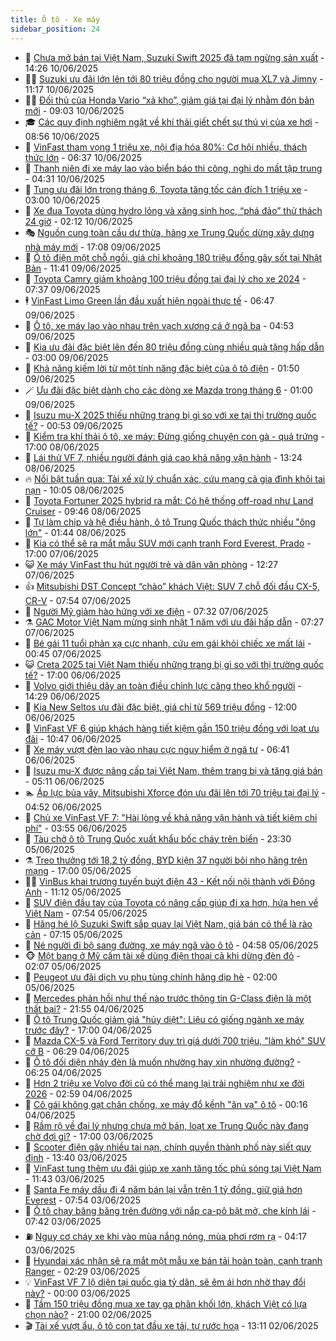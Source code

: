 ```yaml
---
title: Ô tô - Xe máy
sidebar_position: 24
---
```


<!-- dantri-o-to-xe-may:START -->
- 🤡 [Chưa mở bán tại Việt Nam, Suzuki Swift 2025 đã tạm ngừng sản xuất](https://dantri.com.vn/o-to-xe-may/chua-mo-ban-tai-viet-nam-suzuki-swift-2025-da-tam-ngung-san-xuat-20250610105301659.htm) - 14:26 10/06/2025
- 🧑‍💻 [Suzuki ưu đãi lớn lên tới 80 triệu đồng cho người mua XL7 và Jimny](https://dantri.com.vn/o-to-xe-may/suzuki-uu-dai-lon-len-toi-80-trieu-dong-cho-nguoi-mua-xl7-va-jimny-20250610140900174.htm) - 11:17 10/06/2025
- 🧑‍💻 [Đối thủ của Honda Vario “xả kho”, giảm giá tại đại lý nhằm đón bản mới](https://dantri.com.vn/o-to-xe-may/doi-thu-cua-honda-vario-xa-kho-giam-gia-tai-dai-ly-nham-don-ban-moi-20250610124200912.htm) - 09:03 10/06/2025
- 🎓 [Các quy định nghiêm ngặt về khí thải giết chết sự thú vị của xe hơi](https://dantri.com.vn/o-to-xe-may/cac-quy-dinh-nghiem-ngat-ve-khi-thai-giet-chet-su-thu-vi-cua-xe-hoi-20250610130309332.htm) - 08:56 10/06/2025
- 🌊 [VinFast tham vọng 1 triệu xe, nội địa hóa 80%: Cơ hội nhiều, thách thức lớn](https://dantri.com.vn/o-to-xe-may/vinfast-tham-vong-1-trieu-xe-noi-dia-hoa-80-co-hoi-nhieu-thach-thuc-lon-20250610130343645.htm) - 06:37 10/06/2025
- 🥷 [Thanh niên đi xe máy lao vào biển báo thi công, nghi do mất tập trung](https://dantri.com.vn/o-to-xe-may/thanh-nien-di-xe-may-lao-vao-bien-bao-thi-cong-nghi-do-mat-tap-trung-20250610111934256.htm) - 04:31 10/06/2025
- 🤩 [Tung ưu đãi lớn trong tháng 6, Toyota tăng tốc cán đích 1 triệu xe](https://dantri.com.vn/o-to-xe-may/tung-uu-dai-lon-trong-thang-6-toyota-tang-toc-can-dich-1-trieu-xe-20250609161953191.htm) - 03:00 10/06/2025
- 🫶 [Xe đua Toyota dùng hydro lỏng và xăng sinh học, “phá đảo” thử thách 24 giờ](https://dantri.com.vn/o-to-xe-may/xe-dua-toyota-dung-hydro-long-va-xang-sinh-hoc-pha-dao-thu-thach-24-gio-20250610091017148.htm) - 02:12 10/06/2025
- 🎭 [Nguồn cung toàn cầu dư thừa, hãng xe Trung Quốc dừng xây dựng nhà máy mới](https://dantri.com.vn/o-to-xe-may/nguon-cung-toan-cau-du-thua-hang-xe-trung-quoc-dung-xay-dung-nha-may-moi-20250609235956180.htm) - 17:08 09/06/2025
- 🌁 [Ô tô điện một chỗ ngồi, giá chỉ khoảng 180 triệu đồng gây sốt tại Nhật Bản](https://dantri.com.vn/o-to-xe-may/o-to-dien-mot-cho-ngoi-gia-chi-khoang-180-trieu-dong-gay-sot-tai-nhat-ban-20250609165737610.htm) - 11:41 09/06/2025
- 🦩 [Toyota Camry giảm khoảng 100 triệu đồng tại đại lý cho xe 2024](https://dantri.com.vn/o-to-xe-may/toyota-camry-giam-khoang-100-trieu-dong-tai-dai-ly-cho-xe-2024-20250609114543746.htm) - 07:37 09/06/2025
- 🕴 [VinFast Limo Green lần đầu xuất hiện ngoài thực tế](https://dantri.com.vn/o-to-xe-may/vinfast-limo-green-lan-dau-xuat-hien-ngoai-thuc-te-20250609105344522.htm) - 06:47 09/06/2025
- 🎡 [Ô tô, xe máy lao vào nhau trên vạch xương cá ở ngã ba](https://dantri.com.vn/o-to-xe-may/o-to-xe-may-lao-vao-nhau-tren-vach-xuong-ca-o-nga-ba-20250609093642654.htm) - 04:53 09/06/2025
- 📝 [Kia ưu đãi đặc biệt lên đến 80 triệu đồng cùng nhiều quà tặng hấp dẫn](https://dantri.com.vn/o-to-xe-may/kia-uu-dai-dac-biet-len-den-80-trieu-dong-cung-nhieu-qua-tang-hap-dan-20250608214628751.htm) - 03:00 09/06/2025
- 🧐 [Khả năng kiếm lời từ một tính năng đặc biệt của ô tô điện](https://dantri.com.vn/o-to-xe-may/kha-nang-kiem-loi-tu-mot-tinh-nang-dac-biet-cua-o-to-dien-20250609002134733.htm) - 01:50 09/06/2025
- 🪄 [Ưu đãi đặc biệt dành cho các dòng xe Mazda trong tháng 6](https://dantri.com.vn/o-to-xe-may/uu-dai-dac-biet-danh-cho-cac-dong-xe-mazda-trong-thang-6-20250608181103651.htm) - 01:00 09/06/2025
- 🧰 [Isuzu mu-X 2025 thiếu những trang bị gì so với xe tại thị trường quốc tế?](https://dantri.com.vn/o-to-xe-may/isuzu-mu-x-2025-thieu-nhung-trang-bi-gi-so-voi-xe-tai-thi-truong-quoc-te-20250608142818207.htm) - 00:53 09/06/2025
- 🚀 [Kiểm tra khí thải ô tô, xe máy: Đừng giống chuyện con gà - quả trứng](https://dantri.com.vn/o-to-xe-may/kiem-tra-khi-thai-o-to-xe-may-dung-giong-chuyen-con-ga-qua-trung-20250607231101949.htm) - 17:00 08/06/2025
- 💪 [Lái thử VF 7, nhiều người đánh giá cao khả năng vận hành](https://dantri.com.vn/o-to-xe-may/lai-thu-vf-7-nhieu-nguoi-danh-gia-cao-kha-nang-van-hanh-20250608195542406.htm) - 13:24 08/06/2025
- 🔥 [Nổi bật tuần qua: Tài xế xử lý chuẩn xác, cứu mạng cả gia đình khỏi tai nạn](https://dantri.com.vn/o-to-xe-may/noi-bat-tuan-qua-tai-xe-xu-ly-chuan-xac-cuu-mang-ca-gia-dinh-khoi-tai-nan-20250608170429653.htm) - 10:05 08/06/2025
- 🐲 [Toyota Fortuner 2025 hybrid ra mắt: Có hệ thống off-road như Land Cruiser](https://dantri.com.vn/o-to-xe-may/toyota-fortuner-2025-hybrid-ra-mat-co-he-thong-off-road-nhu-land-cruiser-20250608164548869.htm) - 09:46 08/06/2025
- 🌋 [Tự làm chip và hệ điều hành, ô tô Trung Quốc thách thức nhiều &quot;ông lớn&quot;](https://dantri.com.vn/o-to-xe-may/tu-lam-chip-va-he-dieu-hanh-o-to-trung-quoc-thach-thuc-nhieu-ong-lon-20250608084437445.htm) - 01:44 08/06/2025
- 🤩 [Kia có thể sẽ ra mắt mẫu SUV mới cạnh tranh Ford Everest, Prado](https://dantri.com.vn/o-to-xe-may/kia-co-the-se-ra-mat-mau-suv-moi-canh-tranh-ford-everest-prado-20250607224321782.htm) - 17:00 07/06/2025
- 😺 [Xe máy VinFast thu hút người trẻ và dân văn phòng](https://dantri.com.vn/o-to-xe-may/xe-may-vinfast-thu-hut-nguoi-tre-va-dan-van-phong-20250607183451922.htm) - 12:27 07/06/2025
- 👍 [Mitsubishi DST Concept “chào” khách Việt: SUV 7 chỗ đối đầu CX-5, CR-V](https://dantri.com.vn/o-to-xe-may/mitsubishi-dst-concept-chao-khach-viet-suv-7-cho-doi-dau-cx-5-cr-v-20250607145134825.htm) - 07:54 07/06/2025
- 🎃 [Người Mỹ giảm hào hứng với xe điện](https://dantri.com.vn/o-to-xe-may/nguoi-my-giam-hao-hung-voi-xe-dien-20250607110707869.htm) - 07:32 07/06/2025
- ⚗️ [GAC Motor Việt Nam mừng sinh nhật 1 năm với ưu đãi hấp dẫn](https://dantri.com.vn/o-to-xe-may/gac-motor-viet-nam-mung-sinh-nhat-1-nam-voi-uu-dai-hap-dan-20250607111816182.htm) - 07:27 07/06/2025
- 🦄 [Bé gái 11 tuổi phản xạ cực nhanh, cứu em gái khỏi chiếc xe mất lái](https://dantri.com.vn/o-to-xe-may/be-gai-11-tuoi-phan-xa-cuc-nhanh-cuu-em-gai-khoi-chiec-xe-mat-lai-20250606142531590.htm) - 00:45 07/06/2025
- 😺 [Creta 2025 tại Việt Nam thiếu những trang bị gì so với thị trường quốc tế?](https://dantri.com.vn/o-to-xe-may/creta-2025-tai-viet-nam-thieu-nhung-trang-bi-gi-so-voi-thi-truong-quoc-te-20250605132155040.htm) - 17:00 06/06/2025
- 💼 [Volvo giới thiệu dây an toàn điều chỉnh lực căng theo khổ người](https://dantri.com.vn/o-to-xe-may/volvo-gioi-thieu-day-an-toan-dieu-chinh-luc-cang-theo-kho-nguoi-20250606130425206.htm) - 14:29 06/06/2025
- 💃 [Kia New Seltos ưu đãi đặc biệt, giá chỉ từ 569 triệu đồng](https://dantri.com.vn/o-to-xe-may/kia-new-seltos-uu-dai-dac-biet-gia-chi-tu-569-trieu-dong-20250606172643389.htm) - 12:00 06/06/2025
- 🚀 [VinFast VF 6 giúp khách hàng tiết kiệm gần 150 triệu đồng với loạt ưu đãi](https://dantri.com.vn/o-to-xe-may/vinfast-vf-6-giup-khach-hang-tiet-kiem-gan-150-trieu-dong-voi-loat-uu-dai-20250606171745547.htm) - 10:47 06/06/2025
- 🤩 [Xe máy vượt đèn lao vào nhau cực nguy hiểm ở ngã tư](https://dantri.com.vn/o-to-xe-may/xe-may-vuot-den-lao-vao-nhau-cuc-nguy-hiem-o-nga-tu-20250606122020017.htm) - 06:41 06/06/2025
- 💪 [Isuzu mu-X được nâng cấp tại Việt Nam, thêm trang bị và tăng giá bán](https://dantri.com.vn/o-to-xe-may/isuzu-mu-x-duoc-nang-cap-tai-viet-nam-them-trang-bi-va-tang-gia-ban-20250606021144107.htm) - 05:11 06/06/2025
- 🏊 [Áp lực bủa vây, Mitsubishi Xforce đón ưu đãi lên tới 70 triệu tại đại lý](https://dantri.com.vn/o-to-xe-may/ap-luc-bua-vay-mitsubishi-xforce-don-uu-dai-len-toi-70-trieu-tai-dai-ly-20250605120608525.htm) - 04:52 06/06/2025
- 💄 [Chủ xe VinFast VF 7: &quot;Hài lòng về khả năng vận hành và tiết kiệm chi phí&quot;](https://dantri.com.vn/o-to-xe-may/chu-xe-vinfast-vf-7-hai-long-ve-kha-nang-van-hanh-va-tiet-kiem-chi-phi-20250606104715908.htm) - 03:55 06/06/2025
- 👺 [Tàu chở ô tô Trung Quốc xuất khẩu bốc cháy trên biển](https://dantri.com.vn/o-to-xe-may/tau-cho-o-to-trung-quoc-xuat-khau-boc-chay-tren-bien-20250605164729129.htm) - 23:30 05/06/2025
- ⚗️ [Treo thưởng tới 18,2 tỷ đồng, BYD kiện 37 người bôi nhọ hãng trên mạng](https://dantri.com.vn/o-to-xe-may/treo-thuong-toi-182-ty-dong-byd-kien-37-nguoi-boi-nho-hang-tren-mang-20250605160242872.htm) - 17:00 05/06/2025
- 🧑‍🏫 [VinBus khai trương tuyến buýt điện 43 - Kết nối nội thành với Đông Anh](https://dantri.com.vn/o-to-xe-may/vinbus-khai-truong-tuyen-buyt-dien-43-ket-noi-noi-thanh-voi-dong-anh-20250605125605052.htm) - 11:12 05/06/2025
- 🦒 [SUV điện đầu tay của Toyota có nâng cấp giúp đi xa hơn, hứa hẹn về Việt Nam](https://dantri.com.vn/o-to-xe-may/suv-dien-dau-tay-cua-toyota-co-nang-cap-giup-di-xa-hon-hua-hen-ve-viet-nam-20250605144852595.htm) - 07:54 05/06/2025
- 🐘 [Hãng hé lộ Suzuki Swift sắp quay lại Việt Nam, giá bán có thể là rào cản](https://dantri.com.vn/o-to-xe-may/hang-he-lo-suzuki-swift-sap-quay-lai-viet-nam-gia-ban-co-the-la-rao-can-20250604131955139.htm) - 07:15 05/06/2025
- 🧠 [Né người đi bộ sang đường, xe máy ngã vào ô tô](https://dantri.com.vn/o-to-xe-may/ne-nguoi-di-bo-sang-duong-xe-may-nga-vao-o-to-20250605104354933.htm) - 04:58 05/06/2025
- 🐵 [Một bang ở Mỹ cấm tài xế dùng điện thoại cả khi dừng đèn đỏ](https://dantri.com.vn/o-to-xe-may/mot-bang-o-my-cam-tai-xe-dung-dien-thoai-ca-khi-dung-den-do-20250604180708561.htm) - 02:07 05/06/2025
- 🤭 [Peugeot ưu đãi dịch vụ phụ tùng chính hãng dịp hè](https://dantri.com.vn/o-to-xe-may/peugeot-uu-dai-dich-vu-phu-tung-chinh-hang-dip-he-20250605083131608.htm) - 02:00 05/06/2025
- 🤠 [Mercedes phản hồi như thế nào trước thông tin G-Class điện là một thất bại?](https://dantri.com.vn/o-to-xe-may/mercedes-phan-hoi-nhu-the-nao-truoc-thong-tin-g-class-dien-la-mot-that-bai-20250604141900206.htm) - 21:55 04/06/2025
- 🫶 [Ô tô Trung Quốc giảm giá &quot;hủy diệt&quot;: Liệu có giống ngành xe máy trước đây?](https://dantri.com.vn/o-to-xe-may/o-to-trung-quoc-giam-gia-huy-diet-lieu-co-giong-nganh-xe-may-truoc-day-20250604173405128.htm) - 17:00 04/06/2025
- 🚀 [Mazda CX-5 và Ford Territory duy trì giá dưới 700 triệu, &quot;làm khó&quot; SUV cỡ B](https://dantri.com.vn/o-to-xe-may/mazda-cx-5-va-ford-territory-duy-tri-gia-duoi-700-trieu-lam-kho-suv-co-b-20250604120517013.htm) - 06:29 04/06/2025
- 🎊 [Ô tô đối diện nháy đèn là muốn nhường hay xin nhường đường?](https://dantri.com.vn/o-to-xe-may/o-to-doi-dien-nhay-den-la-muon-nhuong-hay-xin-nhuong-duong-20250604122505841.htm) - 06:25 04/06/2025
- 🦄 [Hơn 2 triệu xe Volvo đời cũ có thể mang lại trải nghiệm như xe đời 2026](https://dantri.com.vn/o-to-xe-may/hon-2-trieu-xe-volvo-doi-cu-co-the-mang-lai-trai-nghiem-nhu-xe-doi-2026-20250603232518313.htm) - 02:59 04/06/2025
- 🥷 [Cô gái không gạt chân chống, xe máy đổ kềnh &quot;ăn vạ&quot; ô tô](https://dantri.com.vn/o-to-xe-may/co-gai-khong-gat-chan-chong-xe-may-do-kenh-an-va-o-to-20250604011000228.htm) - 00:16 04/06/2025
- 🦏 [Rầm rộ về đại lý nhưng chưa mở bán, loạt xe Trung Quốc này đang chờ đợi gì?](https://dantri.com.vn/o-to-xe-may/ram-ro-ve-dai-ly-nhung-chua-mo-ban-loat-xe-trung-quoc-nay-dang-cho-doi-gi-20250603172245399.htm) - 17:00 03/06/2025
- 🤗 [Scooter điện gây nhiều tai nạn, chính quyền thành phố này siết quy định](https://dantri.com.vn/o-to-xe-may/scooter-dien-gay-nhieu-tai-nan-chinh-quyen-thanh-pho-nay-siet-quy-dinh-20250603145653089.htm) - 13:40 03/06/2025
- 🐲 [VinFast tung thêm ưu đãi giúp xe xanh tăng tốc phủ sóng tại Việt Nam](https://dantri.com.vn/o-to-xe-may/vinfast-tung-them-uu-dai-giup-xe-xanh-tang-toc-phu-song-tai-viet-nam-20250603183817421.htm) - 11:43 03/06/2025
- 🤭 [Santa Fe máy dầu đi 4 năm bán lại vẫn trên 1 tỷ đồng, giữ giá hơn Everest](https://dantri.com.vn/o-to-xe-may/santa-fe-may-dau-di-4-nam-ban-lai-van-tren-1-ty-dong-giu-gia-hon-everest-20250603122556721.htm) - 07:54 03/06/2025
- 🐻 [Ô tô chạy băng băng trên đường với nắp ca-pô bật mở, che kính lái](https://dantri.com.vn/o-to-xe-may/o-to-chay-bang-bang-tren-duong-voi-nap-ca-po-bat-mo-che-kinh-lai-20250603142038203.htm) - 07:42 03/06/2025
- ⛽️ [Nguy cơ cháy xe khi vào mùa nắng nóng, mùa phơi rơm rạ](https://dantri.com.vn/o-to-xe-may/nguy-co-chay-xe-khi-vao-mua-nang-nong-mua-phoi-rom-ra-20250603104257261.htm) - 04:17 03/06/2025
- 🫣 [Hyundai xác nhận sẽ ra mắt một mẫu xe bán tải hoàn toàn, cạnh tranh Ranger](https://dantri.com.vn/o-to-xe-may/hyundai-xac-nhan-se-ra-mat-mot-mau-xe-ban-tai-hoan-toan-canh-tranh-ranger-20250603000733549.htm) - 02:29 03/06/2025
- 💡 [VinFast VF 7 lộ diện tại quốc gia tỷ dân, sẽ êm ái hơn nhờ thay đổi này?](https://dantri.com.vn/o-to-xe-may/vinfast-vf-7-lo-dien-tai-quoc-gia-ty-dan-se-em-ai-hon-nho-thay-doi-nay-20250602232438957.htm) - 00:00 03/06/2025
- 💪 [Tầm 150 triệu đồng mua xe tay ga phân khối lớn, khách Việt có lựa chọn nào?](https://dantri.com.vn/o-to-xe-may/tam-150-trieu-dong-mua-xe-tay-ga-phan-khoi-lon-khach-viet-co-lua-chon-nao-20250602141341847.htm) - 21:00 02/06/2025
- 🎬 [Tài xế vượt ẩu, ô tô con tạt đầu xe tải, tự rước hoạ](https://dantri.com.vn/o-to-xe-may/tai-xe-vuot-au-o-to-con-tat-dau-xe-tai-tu-ruoc-hoa-20250602173706317.htm) - 13:11 02/06/2025<!-- dantri-o-to-xe-may:END -->

